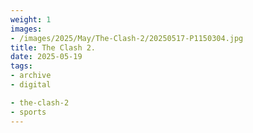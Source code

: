 ```yaml
---
weight: 1
images:
- /images/2025/May/The-Clash-2/20250517-P1150304.jpg
title: The Clash 2.
date: 2025-05-19
tags:
- archive
- digital

- the-clash-2
- sports
---
```


